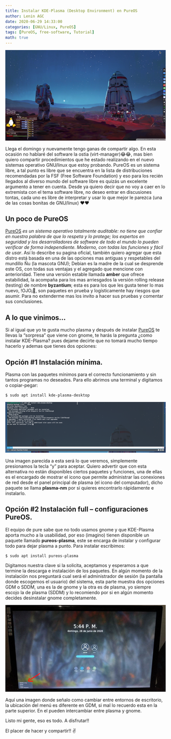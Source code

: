 ```yaml
---
title: Instalar KDE-Plasma (Desktop Environment) en PureOS
author: Lenin AGC
date: 2020-06-29 14:33:00
categories: [GNU/Linux, PureOS]
tags: [PureOS, free-software, Tutorial]
math: true
---
```


![search program](/assets/img_posts/post4_img0.png)

Llega el domingo y nuevamente tengo ganas de compartir algo. En esta ocasión no hablaré del software la ostia (virt-manager)😂😂, mas bien quiero compartir procedimientos que he estado realizando en el nuevo sistemas operativo GNU/linux que estoy probando. PureOS es un sistema libre, a tal punto es libre que se encuentra en la lista de distribuciones recomendadas por la FSF (Free Software Foundation) y eso para los recién llegados al diverso mundo del software libre es quizás un excelente argumento a tener en cuenta. Desde ya quiero decir que no voy a caer en lo extremista con el tema software libre, no deseo entrar en discusiones tontas, cada uno es libre de interpretar y usar lo que mejor le parezca (una de las cosas bonitas de GNU/linux) ❤️❤️

## Un poco de PureOS

[PureOS](https://pureos.net/) _es un sistema operativo totalmente auditable: no tiene que confiar en nuestra palabra de que lo respeta y lo protege; los expertos en seguridad y los desarrolladores de software de todo el mundo lo pueden verificar de forma independiente. Moderno, con todas las funciones y fácil de usar_. Así lo describe su pagina oficial, también quiero agregar que esta distro está basada en una de las opciones mas antiguas y respetables del mundillo Ñu (la mascota GNU); Debian es la madre de la cual se desprende este OS, con todas sus ventajas y el agregado que mencione con anterioridad. Tiene una versión estable llamada **amber** que ofrece estabilidad, la acompaña para los mas arriesgados la versión rolling release (testing) de nombre **byzantium**; esta es para los que les gusta tener lo mas nuevo, !OJO¡👀, son paquetes en prueba y logísticamente hay riesgos que asumir. Para no extenderme mas los invito a hacer sus pruebas y comentar sus conclusiones.

## A lo que vinimos…

Si al igual que yo te gusta mucho plasma y después de instalar [PureOS](https://pureos.net/) te llevas la “sorpresa” que viene con gnome, te harás la pregunta ¿como instalar KDE-Plasma? pues dejame decirte que no tomará mucho tiempo hacerlo y ademas que tienes dos opciones:

## Opción #1 Instalación mínima.

Plasma con las paquetes mínimos para el correcto funcionamiento y sin tantos programas no deseados. Para ello abrimos una terminal y digitamos o copiar-pegar:

```terminal
$ sudo apt install kde-plasma-desktop
```

![search program](/assets/img_posts/post4_img1.png)

Una imagen parecida a esta será lo que veremos, simplemente presionamos la tecla “y” para aceptar. Quiero advertir que con esta alternativa no están disponibles ciertos paquetes y funciones, una de ellas es el encargado de mostrar el icono que permite administrar las conexiones de red desde el panel principal de plasma (el icono del computador), dicho paquete se llama **plasma-nm** por si quieres encontrarlo rápidamente e instalarlo.

## Opción #2 Instalación full – configuraciones PureOS.

El equipo de pure sabe que no todo usamos gnome y que KDE-Plasma aporta mucho a la usabilidad, por eso (imagino) tienen disponible un paquete llamado **pureos-plasma**, este se encarga de instalar y configurar todo para dejar plasma a punto. Para instalar escribimos:

```terminal
$ sudo apt install pureos-plasma
```

Digitamos nuestra clave si la solicita, aceptamos y esperamos a que termine la descarga e instalación de los paquetes. En algún momento de la instalación nos preguntará cual será el administrador de sesión (la pantalla donde escogemos el usuario) del sistema, esta parte muestra dos opciones GDM o SDDM, una es la de gnome y la otra es de plasma, yo siempre escojo la de plasma (SDDM) y lo recomiendo por si en algún momento decides desinstalar gnome completamente.

![search program](/assets/img_posts/post4_img2.png)

Aquí una imagen donde señalo como cambiar entre entornos de escritorio, la ubicación del menú es diferente en GDM, si mal lo recuerdo esta en la parte superior. En el pueden intercambiar entre plasma y gnome.

Listo mi gente, eso es todo. A disfrutar!!

El placer de hacer y compartir!! ✌️
